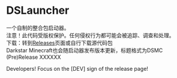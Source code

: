 # DSLauncher
一个自制的整合包启动器。  
注意！此代码受版权保护。任何侵权行为都可能会被追踪、调查和处理。  
下载：转到[Releases](https://github.com/ccjjfdyqlhy/DSLauncher/releases)页面或自行下载源代码包  
Darkstar Minecraft也会随启动器发布版本更新，标题格式为DSMC (Pre)Release XXXXXX  

Developers! Focus on the [DEV] sign of the release page!
